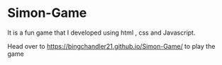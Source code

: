 # Simon-Game

It is a fun game that I developed using html , css and Javascript.

Head over to https://bingchandler21.github.io/Simon-Game/ to play the game 
